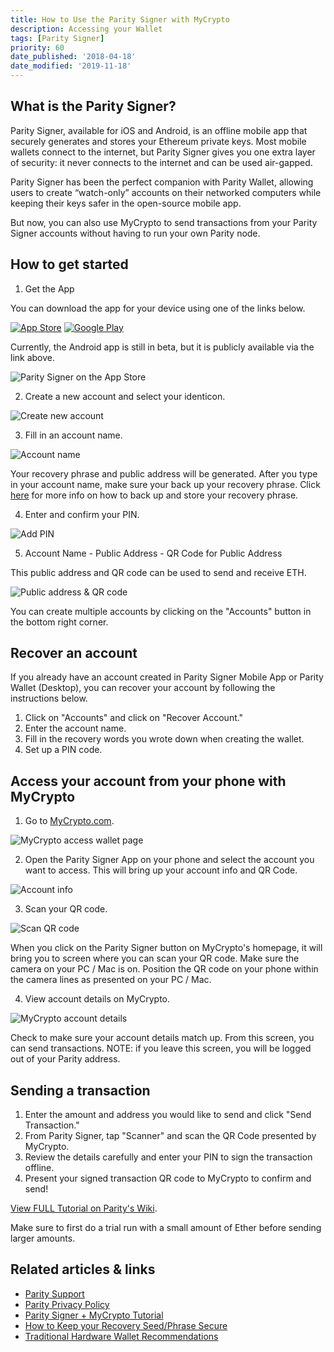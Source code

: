 ```yaml
---
title: How to Use the Parity Signer with MyCrypto
description: Accessing your Wallet
tags: [Parity Signer]
priority: 60
date_published: '2018-04-18'
date_modified: '2019-11-18'
---
```


## What is the Parity Signer?

Parity Signer, available for iOS and Android, is an offline mobile app that securely generates and stores your Ethereum private keys. Most mobile wallets connect to the internet, but Parity Signer gives you one extra layer of security: it never connects to the internet and can be used air-gapped.

Parity Signer has been the perfect companion with Parity Wallet, allowing users to create “watch-only” accounts on their networked computers while keeping their keys safer in the open-source mobile app.

But now, you can also use MyCrypto to send transactions from your Parity Signer accounts without having to run your own Parity node.

## How to get started

1. Get the App

You can download the app for your device using one of the links below.

[![App Store](../../assets/shared/app-store.png)](https://itunes.apple.com/us/app/parity-signer/id1218174838?mt=8) [![Google Play](../../assets/shared/google-play.png)](https://play.google.com/store/apps/details?id=io.parity.signer)

Currently, the Android app is still in beta, but it is publicly available via the link above.

![Parity Signer on the App Store](../../assets/how-to/accessing-wallet/how-to-use-the-parity-signer-with-mycrypto/app-store.jpg)

2. Create a new account and select your identicon.

![Create new account](../../assets/how-to/accessing-wallet/how-to-use-the-parity-signer-with-mycrypto/new-account.png)

3. Fill in an account name.

![Account name](../../assets/how-to/accessing-wallet/how-to-use-the-parity-signer-with-mycrypto/account-name.png)

Your recovery phrase and public address will be generated. After you type in your account name, make sure your back up your recovery phrase. Click [here](https://blockonomi.com/keep-recovery-seed-safe/) for more info on how to back up and store your recovery phrase.

4. Enter and confirm your PIN.

![Add PIN](../../assets/how-to/accessing-wallet/how-to-use-the-parity-signer-with-mycrypto/add-pin.png)

5. Account Name - Public Address - QR Code for Public Address

This public address and QR code can be used to send and receive ETH.

![Public address & QR code](../../assets/how-to/accessing-wallet/how-to-use-the-parity-signer-with-mycrypto/public-address-qr.png)

You can create multiple accounts by clicking on the "Accounts" button in the bottom right corner.

## Recover an account

If you already have an account created in Parity Signer Mobile App or Parity Wallet (Desktop), you can recover your account by following the instructions below.

1. Click on "Accounts" and click on "Recover Account."
2. Enter the account name.
3. Fill in the recovery words you wrote down when creating the wallet.
4. Set up a PIN code.

## Access your account from your phone with MyCrypto

1. Go to [MyCrypto.com](https://mycrypto.com/account).

![MyCrypto access wallet page](../../assets/how-to/accessing-wallet/how-to-use-the-parity-signer-with-mycrypto/mycrypto-access-wallet.png)

2. Open the Parity Signer App on your phone and select the account you want to access. This will bring up your account info and QR Code.

![Account info](../../assets/how-to/accessing-wallet/how-to-use-the-parity-signer-with-mycrypto/account-info.png)

3. Scan your QR code.

![Scan QR code](../../assets/how-to/accessing-wallet/how-to-use-the-parity-signer-with-mycrypto/scan-qr.png)

When you click on the Parity Signer button on MyCrypto's homepage, it will bring you to screen where you can scan your QR code. Make sure the camera on your PC / Mac is on. Position the QR code on your phone within the camera lines as presented on your PC / Mac.

4. View account details on MyCrypto.

![MyCrypto account details](../../assets/how-to/accessing-wallet/how-to-use-the-parity-signer-with-mycrypto/mycrypto-account-details.png)

Check to make sure your account details match up. From this screen, you can send transactions. NOTE: if you leave this screen, you will be logged out of your Parity address.

## Sending a transaction

1. Enter the amount and address you would like to send and click "Send Transaction."
2. From Parity Signer, tap "Scanner" and scan the QR Code presented by MyCrypto.
3. Review the details carefully and enter your PIN to sign the transaction offline.
4. Present your signed transaction QR code to MyCrypto to confirm and send!
   
[View FULL Tutorial on Parity's Wiki](https://wiki.parity.io/Parity-Signer-Mobile-App-MyCrypto-tutorial.html).

Make sure to first do a trial run with a small amount of Ether before sending larger amounts.

## Related articles & links

* [Parity Support](http://paritytech.io/)
* [Parity Privacy Policy](http://paritytech.io/legal/)
* [Parity Signer + MyCrypto Tutorial](https://wiki.parity.io/Parity-Signer-Mobile-App-MyCrypto-tutorial.html)
* [How to Keep your Recovery Seed/Phrase Secure](https://blockonomi.com/keep-recovery-seed-safe/)
* [Traditional Hardware Wallet Recommendations](/staying-safe/hardware-wallet-recommendations)
